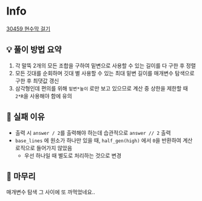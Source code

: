 # Info
[30459 현수막 걸기](https://www.acmicpc.net/problem/30459)

## 💡 풀이 방법 요약
1. 각 말뚝 2개의 모든 조합을 구하여 밑변으로 사용할 수 있는 길이를 다 구한 후 정렬
2. 모든 깃대를 순회하며 깃대 별 사용할 수 있는 최대 밑변 길이를 매개변수 탐색으로 구한 후 최댓값 갱신
3. 삼각형인데 편의를 위해 `밑변*높이` 로만 보고 있으므로 계산 중 상한을 제한할 때 `2*R`을 사용해야 함에 유의

## 👀 실패 이유
- 출력 시 `answer / 2`를 출력해야 하는데 습관적으로 `answer // 2` 출력
- `base_lines` 에 원소가 하나만 있을 때, `half_gen(high)` 에서 `0`을 반환하여 계산 로직으로 들어가지 않았음
  - 우선 하나일 때 별도로 처리하는 것으로 변경

## 🙂 마무리
매개변수 탐색 그 사이에 또 까먹었네요..
